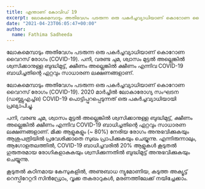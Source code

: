 ```yaml
---
title: എന്താണ് കോവിഡ് 19
excerpt: ലോകമെമ്പാടും അതിവേഗം പടരുന്ന ഒരു പകർച്ചവ്യാധിയാണ് കൊറോണ വൈറസ് രോഗം (COVID-19).  പനി, വരണ്ട ചുമ, ശ്വാസം മുട്ടൽ അല്ലെങ്കിൽ ശ്വസിക്കാനുള്ള ബുദ്ധിമുട്ട്, ക്ഷീണം അല്ലെങ്കിൽ ക്ഷീണം എന്നിവ COVID-19 ബാധിച്ചതിന്റെ ഏറ്റവും സാധാരണ ലക്ഷണങ്ങളാണ്.
date: "2021-04-23T06:05:47+00:00"
author:
  name: Fathima Sadheeda
---
```

ലോകമെമ്പാടും അതിവേഗം പടരുന്ന ഒരു പകർച്ചവ്യാധിയാണ് കൊറോണ വൈറസ് രോഗം (COVID-19).  പനി, വരണ്ട ചുമ, ശ്വാസം മുട്ടൽ അല്ലെങ്കിൽ ശ്വസിക്കാനുള്ള ബുദ്ധിമുട്ട്, ക്ഷീണം അല്ലെങ്കിൽ ക്ഷീണം എന്നിവ COVID-19 ബാധിച്ചതിന്റെ ഏറ്റവും സാധാരണ ലക്ഷണങ്ങളാണ്.

ലോകമെമ്പാടും അതിവേഗം പടരുന്ന ഒരു പകർച്ചവ്യാധിയാണ് കൊറോണ വൈറസ് രോഗം (COVID-19).  2020 മാർച്ചിൽ ലോകാരോഗ്യ സംഘടന (ഡബ്ല്യുഎച്ച്ഒ) COVID-19 പൊട്ടിപ്പുറപ്പെടുന്നത് ഒരു പകർച്ചവ്യാധിയായി പ്രഖ്യാപിച്ചു.

പനി, വരണ്ട ചുമ, ശ്വാസം മുട്ടൽ അല്ലെങ്കിൽ ശ്വസിക്കാനുള്ള ബുദ്ധിമുട്ട്, ക്ഷീണം അല്ലെങ്കിൽ ക്ഷീണം എന്നിവ COVID-19 ബാധിച്ചതിന്റെ ഏറ്റവും സാധാരണ ലക്ഷണങ്ങളാണ്.  മിക്ക ആളുകളും (~ 80%) നേരിയ രോഗം അനുഭവിക്കുകയും ആശുപത്രിയിൽ പ്രവേശിക്കാതെ സുഖം പ്രാപിക്കുകയും ചെയ്യുന്നു.  എന്നിരുന്നാലും, ആഗോളതലത്തിൽ, COVID-19 ബാധിച്ചവരിൽ 20% ആളുകൾ കൂടുതൽ ഗുരുതരമായ രോഗികളാകുകയും ശ്വസിക്കുന്നതിൽ ബുദ്ധിമുട്ട് അനുഭവിക്കുകയും ചെയ്യുന്നു.

കൂടുതൽ കഠിനമായ കേസുകളിൽ, അണുബാധ ന്യുമോണിയ, കടുത്ത അക്യൂട്ട് റെസ്പിറേറ്ററി സിൻഡ്രോം, വൃക്ക തകരാറുകൾ, മരണത്തിലേക്ക് നയിച്ചേക്കാം.

